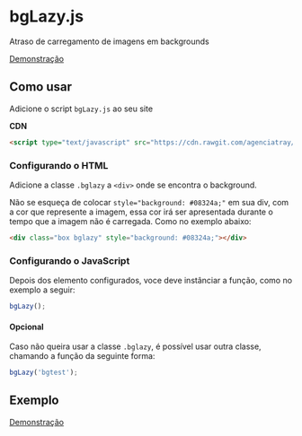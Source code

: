 # bgLazy.js 

Atraso de carregamento de imagens em backgrounds

[Demonstração](http://codepen.io/ezanattatray/pen/XKpjVa)

## Como usar

Adicione o script `bgLazy.js` ao seu site

**CDN**
```html
<script type="text/javascript" src="https://cdn.rawgit.com/agenciatray/Componentes/master/bgLazy/dist/bgLazy.min.js"></script>
```
### Configurando o HTML

Adicione a classe `.bglazy` a `<div>` onde se encontra o background.

Não se esqueça de colocar `style="background: #08324a;"` em sua div, com a cor que represente a imagem, essa cor irá ser apresentada durante o tempo que a imagem não é carregada. Como no exemplo abaixo:

```html
<div class="box bglazy" style="background: #08324a;"></div>
```

### Configurando o JavaScript

Depois dos elemento configurados, voce deve instânciar a função, como no exemplo a seguir:

```js
bgLazy();
```

#### Opcional

Caso não queira usar a classe `.bglazy`, é possível usar outra classe, chamando a função da seguinte forma:

```js
bgLazy('bgtest');
```

## Exemplo

[Demonstração](http://codepen.io/ezanattatray/pen/XKpjVa)
